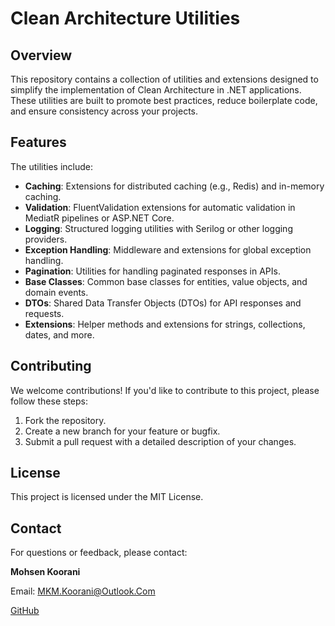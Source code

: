# Clean Architecture Utilities

## Overview
This repository contains a collection of utilities and extensions designed to simplify the implementation of Clean Architecture in .NET applications. These utilities are built to promote best practices, reduce boilerplate code, and ensure consistency across your projects.

## Features
The utilities include:

- **Caching**: Extensions for distributed caching (e.g., Redis) and in-memory caching.
- **Validation**: FluentValidation extensions for automatic validation in MediatR pipelines or ASP.NET Core.
- **Logging**: Structured logging utilities with Serilog or other logging providers.
- **Exception Handling**: Middleware and extensions for global exception handling.
- **Pagination**: Utilities for handling paginated responses in APIs.
- **Base Classes**: Common base classes for entities, value objects, and domain events.
- **DTOs**: Shared Data Transfer Objects (DTOs) for API responses and requests.
- **Extensions**: Helper methods and extensions for strings, collections, dates, and more.

## Contributing
We welcome contributions! If you'd like to contribute to this project, please follow these steps:

1. Fork the repository.
2. Create a new branch for your feature or bugfix.
3. Submit a pull request with a detailed description of your changes.

## License
This project is licensed under the MIT License.

## Contact
For questions or feedback, please contact:

**Mohsen Koorani**  

Email: MKM.Koorani@Outlook.Com 

[GitHub](https://github.com/KevinMKM)
